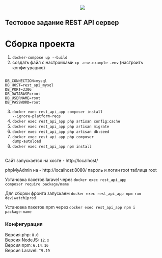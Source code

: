 <p align="center"><img src="https://laravel.com/assets/img/components/logo-laravel.svg"></p>

## Тестовое задание REST API сервер

# Сборка проекта

1) <code>docker-compose up --build</code>
2) создать файл с настройками <code>cp .env.example .env</code> (настроить конфигурацию)

<code>
DB_CONNECTION=mysql
DB_HOST=rest_api_mysql
DB_PORT=3306
DB_DATABASE=root
DB_USERNAME=root
DB_PASSWORD=root
</code>

3) <code>docker exec rest_api_app composer install --ignore-platform-reqs</code>
4) <code>docker exec rest_api_app php artisan config:cache</code>
5) <code>docker exec rest_api_app php artisan migrate</code>
6) <code>docker exec rest_api_app php artisan db:seed</code>
7) <code>docker exec rest_api_app php composer dump-autoload</code>
8) <code>docker exec rest_api_app npm install</code>

##

Сайт запускается на хосте - http://localhost/

phpMyAdmin на - http://localhost:8080/ пароль и логин root таблица root

Установка пакетов laravel через <code>docker exec rest_api_app composer require package/name</code>

Для сборки фронта запускаем <code>docker exec rest_api_app npm run dev|watch|prod</code>

Установка пакетов npm через <code>docker exec rest_api_app npm i package-name</code>

### Конфигурация

Версия php: <code>8.0</code><br>
Версия NodeJS: <code>12.x</code><br>
Версия npm: <code>6.14.16</code><br>
Версия Laravel: <code>^9.19</code><br>
